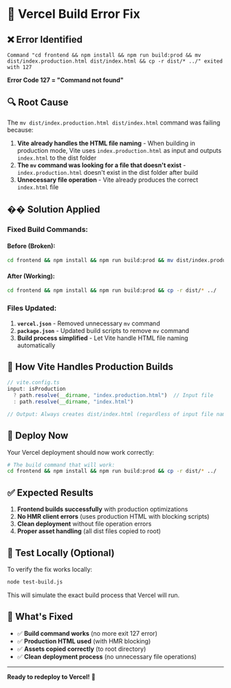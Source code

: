# 🔧 Vercel Build Error Fix

## ❌ **Error Identified**
```
Command "cd frontend && npm install && npm run build:prod && mv dist/index.production.html dist/index.html && cp -r dist/* ../" exited with 127
```

**Error Code 127 = "Command not found"**

## 🔍 **Root Cause**
The `mv dist/index.production.html dist/index.html` command was failing because:

1. **Vite already handles the HTML file naming** - When building in production mode, Vite uses `index.production.html` as input and outputs `index.html` to the dist folder
2. **The `mv` command was looking for a file that doesn't exist** - `index.production.html` doesn't exist in the dist folder after build
3. **Unnecessary file operation** - Vite already produces the correct `index.html` file

## �� **Solution Applied**

### **Fixed Build Commands:**

#### **Before (Broken):**
```bash
cd frontend && npm install && npm run build:prod && mv dist/index.production.html dist/index.html && cp -r dist/* ../
```

#### **After (Working):**
```bash
cd frontend && npm install && npm run build:prod && cp -r dist/* ../
```

### **Files Updated:**
1. **`vercel.json`** - Removed unnecessary `mv` command
2. **`package.json`** - Updated build scripts to remove `mv` command
3. **Build process simplified** - Let Vite handle HTML file naming automatically

## 🎯 **How Vite Handles Production Builds**

```javascript
// vite.config.ts
input: isProduction 
  ? path.resolve(__dirname, "index.production.html")  // Input file
  : path.resolve(__dirname, "index.html")

// Output: Always creates dist/index.html (regardless of input file name)
```

## 🚀 **Deploy Now**

Your Vercel deployment should now work correctly:

```bash
# The build command that will work:
cd frontend && npm install && npm run build:prod && cp -r dist/* ../
```

## ✅ **Expected Results**

1. **Frontend builds successfully** with production optimizations
2. **No HMR client errors** (uses production HTML with blocking scripts)
3. **Clean deployment** without file operation errors
4. **Proper asset handling** (all dist files copied to root)

## 🧪 **Test Locally (Optional)**

To verify the fix works locally:
```bash
node test-build.js
```

This will simulate the exact build process that Vercel will run.

## 🎉 **What's Fixed**

- ✅ **Build command works** (no more exit 127 error)
- ✅ **Production HTML used** (with HMR blocking)
- ✅ **Assets copied correctly** (to root directory)
- ✅ **Clean deployment process** (no unnecessary file operations)

---

**Ready to redeploy to Vercel!** 🚀
